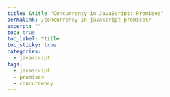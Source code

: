 ```yaml
---
title: &title "Concurrency in JavaScript: Promises"
permalink: /concurrency-in-javascript-promises/
excerpt: ""
toc: true
toc_label: *title
toc_sticky: true
categories:
  - javascript
tags:
  - javascript
  - promises
  - concurrency
---
```


